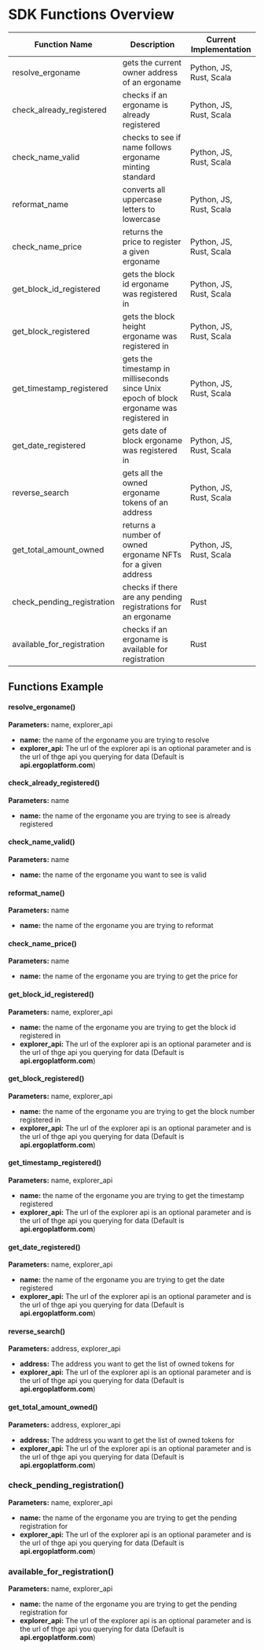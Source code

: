 # SDK Functions Overview

| Function Name     | Description                                   | Current Implementation |
| ----------------- | --------------------------------------------- | ---------------------- |
| resolve_ergoname | gets the current owner address of an ergoname | Python, JS, Rust, Scala |
| check_already_registered | checks if an ergoname is already registered | Python, JS, Rust, Scala |
| check_name_valid | checks to see if name follows ergoname minting standard | Python, JS, Rust, Scala |
| reformat_name | converts all uppercase letters to lowercase | Python, JS, Rust, Scala |
| check_name_price | returns the price to register a given ergoname | Python, JS, Rust, Scala |
| get_block_id_registered | gets the block id ergoname was registered in | Python, JS, Rust, Scala |
| get_block_registered | gets the block height ergoname was registered in | Python, JS, Rust, Scala |
| get_timestamp_registered | gets the timestamp in milliseconds since Unix epoch of block ergoname was registered in | Python, JS, Rust, Scala |
| get_date_registered | gets date of block ergoname was registered in | Python, JS, Rust, Scala |
| reverse_search | gets all the owned ergoname tokens of an address | Python, JS, Rust, Scala |
| get_total_amount_owned | returns a number of owned ergoname NFTs for a given address | Python, JS, Rust, Scala |
| check_pending_registration | checks if there are any pending registrations for an ergoname | Rust |
| available_for_registration | checks if an ergoname is available for registration | Rust |


## Functions Example

#### resolve_ergoname()

**Parameters:** name, explorer_api

- **name:** the name of the ergoname you are trying to resolve
- **explorer_api:** The url of the explorer api is an optional parameter and is the url of thge api you querying for data (Default is **api.ergoplatform.com**)


#### check_already_registered()

**Parameters:** name

- **name:** the name of the ergoname you are trying to see is already registered

#### check_name_valid()

**Parameters:** name

- **name:** the name of the ergoname you want to see is valid

#### reformat_name()

**Parameters:** name

- **name:** the name of the ergoname you are trying to reformat

#### check_name_price()

**Parameters:** name

- **name:** the name of the ergoname you are trying to get the price for

#### get_block_id_registered()

**Parameters:** name, explorer_api

- **name:** the name of the ergoname you are trying to get the block id registered in
- **explorer_api:** The url of the explorer api is an optional parameter and is the url of thge api you querying for data (Default is **api.ergoplatform.com**)

#### get_block_registered()

**Parameters:** name, explorer_api

- **name:** the name of the ergoname you are trying to get the block number registered in
- **explorer_api:** The url of the explorer api is an optional parameter and is the url of thge api you querying for data (Default is **api.ergoplatform.com**)

#### get_timestamp_registered()

**Parameters:** name, explorer_api

- **name:** the name of the ergoname you are trying to get the timestamp registered
- **explorer_api:** The url of the explorer api is an optional parameter and is the url of thge api you querying for data (Default is **api.ergoplatform.com**)

#### get_date_registered()

**Parameters:** name, explorer_api

- **name:** the name of the ergoname you are trying to get the date registered
- **explorer_api:** The url of the explorer api is an optional parameter and is the url of thge api you querying for data (Default is **api.ergoplatform.com**)

#### reverse_search()

**Parameters:** address, explorer_api

- **address:** The address you want to get the list of owned tokens for
- **explorer_api:** The url of the explorer api is an optional parameter and is the url of thge api you querying for data (Default is **api.ergoplatform.com**)


#### get_total_amount_owned()

**Parameters:** address, explorer_api

- **address:** The address you want to get the list of owned tokens for
- **explorer_api:** The url of the explorer api is an optional parameter and is the url of thge api you querying for data (Default is **api.ergoplatform.com**)

### check_pending_registration()

**Parameters:** name, explorer_api

- **name:** the name of the ergoname you are trying to get the pending registration for
- **explorer_api:** The url of the explorer api is an optional parameter and is the url of thge api you querying for data (Default is **api.ergoplatform.com**)

### available_for_registration()

**Parameters:** name, explorer_api

- **name:** the name of the ergoname you are trying to get the pending registration for
- **explorer_api:** The url of the explorer api is an optional parameter and is the url of thge api you querying for data (Default is **api.ergoplatform.com**)